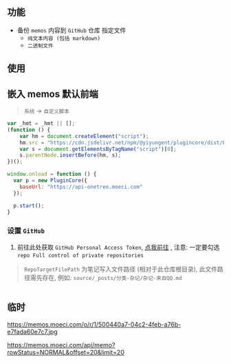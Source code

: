 


## 功能

- 备份 `memos` 内容到 `GitHub` 仓库 指定文件
  - `纯文本内容 (包括 markdown)`
  - `二进制文件`





## 使用


## 嵌入 memos 默认前端

> `系统` -> `自定义脚本` 

```javascript
var _hmt = _hmt || [];
(function () {
    var hm = document.createElement("script");
    hm.src = "https://cdn.jsdelivr.net/npm/@yiyungent/plugincore/dist/PluginCore.min.js";
    var s = document.getElementsByTagName("script")[0];
    s.parentNode.insertBefore(hm, s);
})();

window.onload = function () {
  var p = new PluginCore({
    baseUrl: "https://api-onetree.moeci.com"
  });

  p.start();
}
```


### 设置 `GitHub`

1. 前往此处获取 `GitHub Personal Access Token`, [点我前往](https://github.com/settings/tokens/new) , 注意: 一定要勾选 `repo Full control of private repositories`



> `RepoTargetFilePath` 为笔记写入文件路径 (相对于此仓库根目录), 此文件路径需先存在, 例如: `source/_posts/分类-杂记/杂记-来自QQ.md`




<!-- Matomo Image Tracker-->
<img referrerpolicy="no-referrer-when-downgrade" src="https://matomo.moeci.com/matomo.php?idsite=2&amp;rec=1&amp;action_name=Plugins.MemosPlusPlugin-v0.1.0.README" style="border:0" alt="" />
<!-- End Matomo -->

## 临时


https://memos.moeci.com/o/r/1/500440a7-04c2-4feb-a76b-e7fada60e7c7.jpg


https://memos.moeci.com/api/memo?rowStatus=NORMAL&offset=20&limit=20


